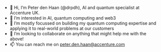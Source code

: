 - 👋 Hi, I’m Peter den Haan (@drpdh), AI and quantum specialist at Accenture UK.
- 👀 I’m interested in AI, quantum computing and web3
- 🌱 I’m mostly focussed on building my quantum computing expertise and applying it to real-world problems at our customers
- 💞️ I’m looking to collaborate on anything that might help me with the above!
- 📫 You can reach me on [peter.den.haan@accenture.com](mailto:peter.den.haan@accenture.com)

<!---
drpdh/drpdh is a ✨ special ✨ repository because its `README.md` (this file) appears on your GitHub profile.
You can click the Preview link to take a look at your changes.
--->
